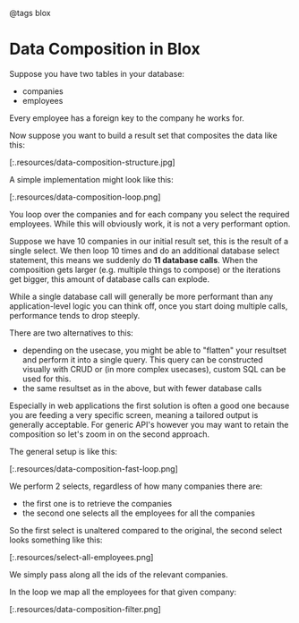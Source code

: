 @tags blox

# Data Composition in Blox

Suppose you have two tables in your database:

- companies
- employees

Every employee has a foreign key to the company he works for.

Now suppose you want to build a result set that composites the data like this:

[:.resources/data-composition-structure.jpg]

A simple implementation might look like this:

[:.resources/data-composition-loop.png]

You loop over the companies and for each company you select the required employees.
While this will obviously work, it is not a very performant option.

Suppose we have 10 companies in our initial result set, this is the result of a single select.
We then loop 10 times and do an additional database select statement, this means we suddenly do **11 database calls**.
When the composition gets larger (e.g. multiple things to compose) or the iterations get bigger, this amount of database calls can explode.

While a single database call will generally be more performant than any application-level logic you can think off, once you start doing multiple calls, performance tends to drop steeply.

There are two alternatives to this:

- depending on the usecase, you might be able to "flatten" your resultset and perform it into a single query. This query can be constructed visually with CRUD or (in more complex usecases), custom SQL can be used for this. 
- the same resultset as in the above, but with fewer database calls

Especially in web applications the first solution is often a good one because you are feeding a very specific screen, meaning a tailored output is generally acceptable. For generic API's however you may want to retain the composition so let's zoom in on the second approach.

The general setup is like this:

[:.resources/data-composition-fast-loop.png]

We perform 2 selects, regardless of how many companies there are:

- the first one is to retrieve the companies
- the second one selects all the employees for all the companies

So the first select is unaltered compared to the original, the second select looks something like this:

[:.resources/select-all-employees.png]

We simply pass along all the ids of the relevant companies.

In the loop we map all the employees for that given company:

[:.resources/data-composition-filter.png]